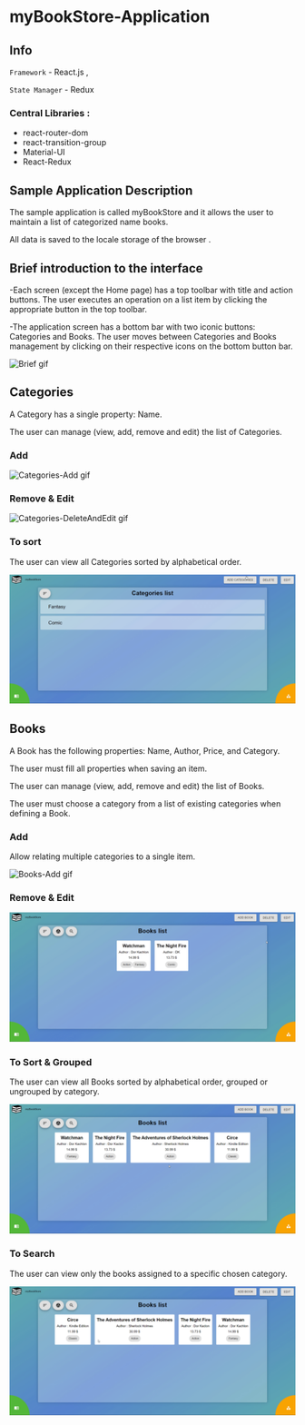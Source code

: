 # myBookStore-Application

## Info

`Framework` - React.js ,

`State Manager` - Redux

### Central Libraries :

- react-router-dom
- react-transition-group
- Material-UI
- React-Redux

## Sample Application Description

The sample application is called myBookStore and it allows the user to maintain a list of categorized name books.

All data is saved to the locale storage of the browser .

## Brief introduction to the interface

-Each screen (except the Home page) has a top toolbar with title and action buttons. The user executes an operation on a list item by clicking the appropriate button in the top toolbar.

-The application screen has a bottom bar with two iconic buttons: Categories and Books. The user moves between Categories and Books management by clicking on their respective icons on the bottom button bar.

![Brief gif](./readme-files/Brief.gif)

## Categories

A Category has a single property: Name.

The user can manage (view, add, remove and edit) the list of Categories.

### Add

![Categories-Add gif](./readme-files/Categories-Add.gif)

### Remove & Edit

![Categories-DeleteAndEdit gif](./readme-files/Categories-DeleteAndEdit.gif)

### To sort

The user can view all Categories sorted by alphabetical order.

![Categories-Sort gif](./readme-files/Categories-Sort.gif)

## Books

A Book has the following properties: Name, Author, Price, and Category.

The user must fill all properties when saving an item.

The user can manage (view, add, remove and edit) the list of Books.

The user must choose a category from a list of existing categories when defining a Book.

### Add

Allow relating multiple categories to a single item.

![Books-Add gif](./readme-files/Books-Add.gif)

### Remove & Edit

![Books-DeleteAndEdit gif](./readme-files/Books-DeleteAndEdit.gif)

### To Sort & Grouped

The user can view all Books sorted by alphabetical order, grouped or ungrouped by category.

![Books-sortAndGroup gif](./readme-files/Books-sortAndGroup.gif)

### To Search

The user can view only the books assigned to a specific chosen category.

![Books-Search gif](./readme-files/Books-Search.gif)
